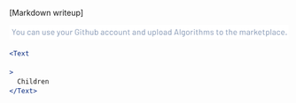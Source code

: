 [Markdown writeup]

<img src="public/images/components/Text/1.png" alt="Text 1" style="max-width: 100%;" /><br />

```jsx
<Text

>
  Children
</Text>
```
